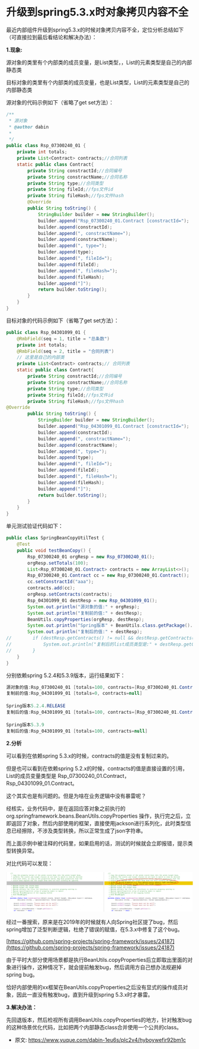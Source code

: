 # 升级到spring5.3.x时对象拷贝内容不全
<!--page header-->

最近内部组件升级到spring5.3.x的时候对象拷贝内容不全，定位分析总结如下（可直接拉到最后看结论和解决办法）：

**1.现象:**

源对象的类里有个内部类的成员变量，是List类型，，List的元素类型是自己的内部静态类

目标对象的类里有个内部类的成员变量，也是List类型，List的元素类型是自己的内部静态类

源对象的代码示例如下（省略了get set方法）：

```java
/**
 * 源对象
 * @author dabin
 *
 */
public class Rsp_07300240_01 {
    private int totals;
    private List<Contract> contracts;//合同列表
    static public class Contract{
        private String constractId;//合同编号
        private String constractName;//合同名称
        private String type;//合同类型
        private String fileId;//fps文件id
        private String fileHash;//fps文件hash
        @Override
        public String toString() {
            StringBuilder builder = new StringBuilder();
            builder.append("Rsp_07300240_01.Contract [constractId=");
            builder.append(constractId);
            builder.append(", constractName=");
            builder.append(constractName);
            builder.append(", type=");
            builder.append(type);
            builder.append(", fileId=");
            builder.append(fileId);
            builder.append(", fileHash=");
            builder.append(fileHash);
            builder.append("]");
            return builder.toString();
        }
    }
}
```

目标对象的代码示例如下（省略了get set方法）：

```java
public class Rsp_04301099_01 {
    @RmbField(seq = 1, title = "总条数")
    private int totals;
    @RmbField(seq = 2, title = "合同列表")
    // 这里是自己的内部类
    private List<Contract> contracts;// 合同列表
    static public class Contract{
        private String constractId;//合同编号
        private String constractName;//合同名称
        private String type;//合同类型
        private String fileId;//fps文件id
        private String fileHash;//fps文件hash
@Override
        public String toString() {
            StringBuilder builder = new StringBuilder();
            builder.append("Rsp_04301099_01.Contract [constractId=");
            builder.append(constractId);
            builder.append(", constractName=");
            builder.append(constractName);
            builder.append(", type=");
            builder.append(type);
            builder.append(", fileId=");
            builder.append(fileId);
            builder.append(", fileHash=");
            builder.append(fileHash);
            builder.append("]");
            return builder.toString();
        }
    }
}
```

单元测试验证代码如下：

```java
public class SpringBeanCopyUtilTest {
    @Test
    public void testBeanCopy() {
        Rsp_07300240_01 orgResp = new Rsp_07300240_01();
        orgResp.setTotals(100);
        List<Rsp_07300240_01.Contract> contracts = new ArrayList<>();
        Rsp_07300240_01.Contract cc = new Rsp_07300240_01.Contract();
        cc.setConstractId("aaa");
        contracts.add(cc);
        orgResp.setContracts(contracts);
        Rsp_04301099_01 destResp = new Rsp_04301099_01();
        System.out.println("源对象的值:" + orgResp);
        System.out.println("复制前的值:" + destResp);
        BeanUtils.copyProperties(orgResp, destResp);
        System.out.println("Spring版本" + BeanUtils.class.getPackage().getImplementationVersion());
        System.out.println("复制后的值:" + destResp);
//        if (destResp.getContracts() != null && destResp.getContracts().size() > 0) {
//            System.out.println("复制后的list成员类型是:" + destResp.getContracts().get(0));
//        }
    }
}
```

分别依赖spring 5.2.4和5.3.9版本，运行结果如下：

```java
源对象的值:Rsp_07300240_01 [totals=100, contracts=[Rsp_07300240_01.Contract [constractId=aaa, constractName=null, type=null, fileId=null, fileHash=null]]]
复制前的值:Rsp_04301099_01 [totals=0, contracts=null]

Spring版本5.2.4.RELEASE
复制后的值:Rsp_04301099_01 [totals=100, contracts=[Rsp_07300240_01.Contract [constractId=aaa, constractName=null, type=null, fileId=null, fileHash=null]]]

Spring版本5.3.9
复制后的值:Rsp_04301099_01 [totals=100, contracts=null]
```

**2.分析**

可以看到在依赖spring 5.3.x的时候，contracts的值是没有复制过来的。

但是也可以看到在依赖spring 5.2.x的时候，contracts的值是直接设置的引用，List的成员变量类型是 Rsp_07300240_01.Contract，Rsp_04301099_01.Contract。

这个其实也是有问题的。但是为啥在业务逻辑中没有暴雷呢？

经核实，业务代码中，是在返回应答对象之前执行的 org.springframework.beans.BeanUtils.copyProperties 操作，执行完之后，立即返回了对象，然后内部使用的框架，直接使用jackson进行系列化，此时类型信息已经擦除，不涉及类型转换，所以正常生成了json字符串。

而上面示例中被注释的代码里，如果启用的话，测试的时候就会立即报错，提示类型转换异常。

对比代码可以发现：

![](./img/Oe2nnW03MvjBkoYe/FvjCdaKbUj3E3fLVKRkvtve2yIa6-207555.png)

经过一番搜索，原来是在2019年的时候就有人向Spring社区提了bug，然后spring增加了泛型判断逻辑，杜绝了错误的赋值，在5.3.x中修复了这个bug。

[https://github.com/spring-projects/spring-framework/issues/24187](https://github.com/spring-projects/spring-framework/issues/24187)

由于平时大部分使用场景都是执行BeanUtils.copyProperties后立即取出里面的对象进行操作，这种情况下，就会提前触发bug，然后调用方自己想办法规避掉spring bug。

恰好内部使用的xx框架在BeanUtils.copyProperties之后没有显式的操作成员对象，因此一直没有触发bug，直到升级到spring 5.3.x时才暴雷。

**3.解决办法：**

先回退版本，然后检视所有调用BeanUtils.copyProperties的地方，针对触发bug的这种场景优化代码，比如把两个内部静态class合并使用一个公共的class。


<!--page footer-->
- 原文: <https://www.yuque.com/dabin-1eu6s/plc2v4/hyboywefir92bm1c>